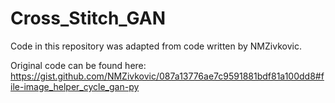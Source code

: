 # Cross_Stitch_GAN

Code in this repository was adapted from code written by NMZivkovic. 

Original code can be found here: 
https://gist.github.com/NMZivkovic/087a13776ae7c9591881bdf81a100dd8#file-image_helper_cycle_gan-py
